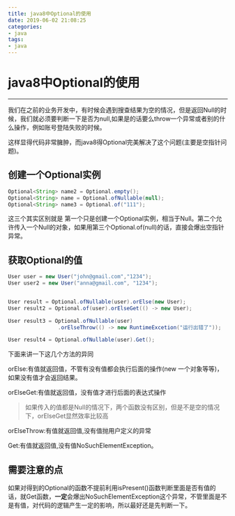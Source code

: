 ```yaml
---
title: java8中Optional的使用
date: 2019-06-02 21:08:25
categories:
- java
tags:
- java
---
```


# java8中Optional的使用
-------


我们在之前的业务开发中，有时候会遇到搜查结果为空的情况，但是返回Null的时候，我们就必须要判断一下是否为null,如果是的话要么throw一个异常或者别的什么操作，例如账号登陆失败的时候。

这样显得代码非常臃肿，而java8得Optional完美解决了这个问题(主要是空指针问题)。

## 创建一个Optional实例

```java
Optional<String> name2 = Optional.empty();
Optional<String> name = Optional.ofNullable(null);
Optional<String> name3 = Optional.of("111");

```

这三个其实区别就是 第一个只是创建一个Optional实例，相当于Null。第二个允许传入一个Null的对象，如果用第三个Optional.of(null)的话，直接会爆出空指针异常。


## 获取Optional的值


```java
User user = new User("john@gmail.com","1234");
User user2 = new User("anna@gmail.com", "1234");


User result = Optional.ofNullable(user).orElse(new User);
User result2 = Optional.of(user).orElseGet(() -> new User);

User result3 = Optional.ofNullable(user)
                .orElseThrow(() -> new RuntimeExcetion("运行出错了"));

User result4 = Optional.ofNullable(user).Get();
```


下面来讲一下这几个方法的异同


orElse:有值就返回值，不管有没有值都会执行后面的操作(new 一个对象等等)，如果没有值才会返回结果。

orElseGet:有值就返回值，没有值才进行后面的表达式操作


> 如果传入的值都是Null的情况下，两个函数没有区别，但是不是空的情况下，orElseGet显然效率比较高

orElseThrow:有值就返回值,没有值抛用户定义的异常


Get:有值就返回值,没有值NoSuchElementException。

## 需要注意的点

如果对得到的Optional的函数不提前利用isPresent()函数判断里面是否有值的话，就Get函数，**一定**会爆出NoSuchElementException这个异常，不管里面是不是有值，对代码的逻辑产生一定的影响，所以最好还是先判断一下。
